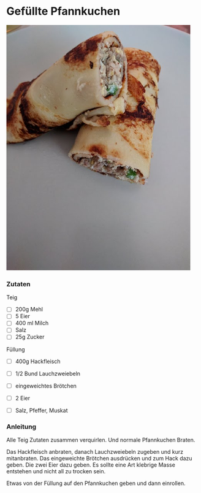 # Gefüllte Pfannkuchen

![gefuelte Pfannkuchen](media/gefuellte_pfannkuchen.jpg)

### Zutaten

Teig
- [ ] 200g Mehl
- [ ] 5	Eier
- [ ] 400 ml Milch
- [ ] Salz
- [ ] 25g Zucker

Füllung
- [ ] 400g Hackfleisch
- [ ] 1/2 Bund Lauchzweiebeln
- [ ] eingeweichtes Brötchen
- [ ] 2 Eier
- [ ] Salz, Pfeffer, Muskat


### Anleitung
Alle Teig Zutaten zusammen verquirlen. Und normale Pfannkuchen Braten.

Das Hackfleisch anbraten, danach Lauchzweiebeln zugeben und kurz mitanbraten.
Das eingeweichte Brötchen ausdrücken und zum Hack dazu geben. Die zwei Eier dazu geben.
Es sollte eine Art klebrige Masse entstehen und nicht all zu trocken sein.

Etwas von der Füllung auf den Pfannkuchen geben und dann einrollen.